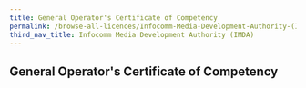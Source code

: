 ```yaml
---
title: General Operator's Certificate of Competency
permalink: /browse-all-licences/Infocomm-Media-Development-Authority-(IMDA)/
third_nav_title: Infocomm Media Development Authority (IMDA)
---
```

## General Operator's Certificate of Competency
